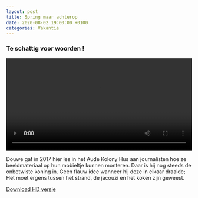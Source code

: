 ```yaml
---
layout: post
title: Spring maar achterop
date: 2020-08-02 19:00:00 +0100
categories: Vakantie
---
```


### Te schattig voor woorden !

 <video style="width:100%" controls>
  <source src="/assets/vidoe/achterop.mp4">
![videotag not supported]({{ site.url }}/assets/achterop.jpg)
</video> 

Douwe gaf in 2017 hier les in het Aude Kolony Hus aan journalisten hoe ze beeldmateriaal op hun mobieltje kunnen monteren. Daar is hij nog steeds de onbetwiste koning in.
Geen flauw idee wanneer hij deze in elkaar draaide; Het moet ergens tussen het strand, de jacouzi en het koken zijn geweest. 

[Download HD versie](https://prisse.net/achterop_full.mov)  
